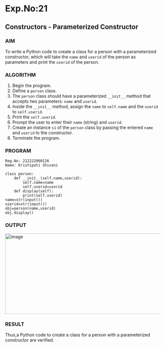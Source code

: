 # Exp.No:21  
## Constructors - Parameterized Constructor

### AIM  
To write a Python code to create a class for a person with a parameterized constructor, which will take the `name` and `userid` of the person as parameters and print the `userid` of the person.


### ALGORITHM

1. Begin the program.  
2. Define a `person` class.  
3. The `person` class should have a parameterized `__init__` method that accepts two parameters: `name` and `userid`.  
4. Inside the `__init__` method, assign the `name` to `self.name` and the `userid` to `self.userid`.  
5. Print the `self.userid`.  
6. Prompt the user to enter their `name` (string) and `userid`.  
7. Create an instance `s1` of the `person` class by passing the entered `name` and `userid` to the constructor.  
8. Terminate the program.

### PROGRAM

```
Reg.No: 212222060126
Name: Kristipati Shivani

class person:
    def __init__(self,name,userid):
        self.name=name
        self.userid=userid
    def display(self):
        print(self.userid)
name=str(input())
userid=str(input())
obj=person(name,userid)
obj.display()
```

### OUTPUT
<img width="758" height="261" alt="image" src="https://github.com/user-attachments/assets/57da9da0-f23f-4ae8-805a-35e9cc6ad98e" />

### RESULT
Thus,a Python code to create a class for a person with a parameterized constructor are verified.
